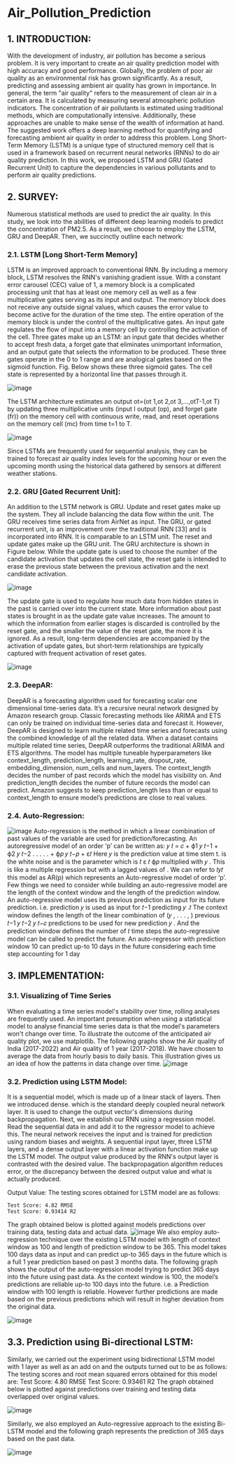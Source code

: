 # Air_Pollution_Prediction

## 1. INTRODUCTION:
With the development of industry, air pollution has become a serious problem. It is very important
to create an air quality prediction model with high accuracy and good performance. Globally, the
problem of poor air quality as an environmental risk has grown significantly. As a result, predicting
and assessing ambient air quality has grown in importance. In general, the term "air quality" refers
to the measurement of clean air in a certain area. It is calculated by measuring several atmospheric
pollution indicators. The concentration of air pollutants is estimated using traditional methods,
which are computationally intensive. Additionally, these approaches are unable to make sense of
the wealth of information at hand. The suggested work offers a deep learning method for
quantifying and forecasting ambient air quality in order to address this problem. Long Short-Term
Memory (LSTM) is a unique type of structured memory cell that is used in a framework based on
recurrent neural networks (RNNs) to do air quality prediction. In this work, we proposed LSTM and
GRU (Gated Recurrent Unit) to capture the dependencies in various pollutants and to perform air
quality predictions.


## 2. SURVEY:
Numerous statistical methods are used to predict the air quality. In this study, we look into the
abilities of different deep learning models to predict the concentration of PM2.5. As a result, we
choose to employ the LSTM, GRU and DeepAR. Then, we succinctly outline each network:

### 2.1. LSTM [Long Short-Term Memory]
LSTM is an improved approach to conventional RNN. By including a memory block, LSTM resolves
the RNN's vanishing gradient issue. With a constant error carousel (CEC) value of 1, a memory block
is a complicated processing unit that has at least one memory cell as well as a few multiplicative
gates serving as its input and output. The memory block does not receive any outside signal values,
which causes the error value to become active for the duration of the time step. The entire
operation of the memory block is under the control of the multiplicative gates. An input gate
regulates the flow of input into a memory cell by controlling the activation of the cell. Three gates
make up an LSTM: an input gate that decides whether to accept fresh data, a forget gate that
eliminates unimportant information, and an output gate that selects the information to be
produced. These three gates operate in the 0 to 1 range and are analogical gates based on the
sigmoid function.
Fig. Below shows these three sigmoid gates. The cell state is represented by a horizontal line that
passes through it.

![image](https://github.com/NotYeshwanthReddy/Air_Pollution_Prediction/assets/31570514/27eb7153-9f2d-48ba-b1cd-a3cfcae2f659)

The LSTM architecture estimates an output ot=(ot 1,ot 2,ot 3,...,otT-1,ot T) by updating three
multiplicative units (input I output (op), and forget gate (fr)) on the memory cell with continuous
write, read, and reset operations on the memory cell (mc) from time t=1 to T.

![image](https://github.com/NotYeshwanthReddy/Air_Pollution_Prediction/assets/31570514/dd75c106-a529-4b72-8dbf-ea5804cd625d)

Since LSTMs are frequently used for sequential analysis, they can be trained to forecast air quality index levels for the upcoming hour or even the upcoming month using the historical data gathered by sensors at different weather stations.

### 2.2. GRU [Gated Recurrent Unit]:
An addition to the LSTM network is GRU. Update and reset gates make up the system. They all include balancing the data flow within the unit. The GRU receives time series data from AirNet as input. The GRU, or gated recurrent unit, is an improvement over the traditional RNN [33] and is incorporated into RNN. It is comparable to an LSTM unit. The reset and update gates make up the GRU unit. The GRU architecture is shown in Figure below. While the update gate is used to choose the number of the candidate activation that updates the cell state, the reset gate is intended to erase the previous state between the previous activation and the next candidate activation.

![image](https://github.com/NotYeshwanthReddy/Air_Pollution_Prediction/assets/31570514/d8f6b382-84ae-4ffc-bfa8-5c530a3901ab)

The update gate is used to regulate how much data from hidden states in the past is carried over into the current state. More information about past states is brought in as the update gate value increases. The amount to which the information from earlier stages is discarded is controlled by the reset gate, and the smaller the value of the reset gate, the more it is ignored. As a result, long-term dependencies are accompanied by the activation of update gates, but short-term relationships are typically captured with frequent activation of reset gates.

![image](https://github.com/NotYeshwanthReddy/Air_Pollution_Prediction/assets/31570514/87f888e4-7daf-4b69-84c0-93c8a0e58ef6)

### 2.3. DeepAR: 
DeepAR is a forecasting algorithm used for forecasting scalar one dimensional time-series data. It’s a recursive neural network designed by Amazon research group. Classic forecasting methods like ARIMA and ETS can only be trained on individual time-series data and forecast it. However, DeepAR is designed to learn multiple related time series and forecasts using the combined knowledge of all the related data. When a dataset contains multiple related time series, DeepAR outperforms the traditional ARIMA and ETS algorithms.
The model has multiple tuneable hyperparameters like context_length, prediction_length, learning_rate, dropout_rate, embedding_dimension, num_cells and num_layers. The context_length decides the number of past records which the model has visibility on. And prediction_length decides the number of future records the model can predict. Amazon suggests to keep prediction_length less than or equal to context_length to ensure model’s predictions are close to real values.


### 2.4. Auto-Regression:
![image](https://github.com/NotYeshwanthReddy/Air_Pollution_Prediction/assets/31570514/3ee44626-952d-4ca6-bfa4-a9771a6541ed)
Auto-regression is the method in which a linear combination of past values of the variable are used
for prediction/forecasting. An autoregressive model of an order ‘p’ can be written as:
𝑦 𝑡 = 𝑐 + ϕ1 𝑦 𝑡−1 + ϕ2 𝑦 𝑡−2 . . . . . + ϕ𝑝 𝑦 𝑡−𝑝 + ε𝑡
Here 𝑦 is the prediction value at time stem t. is the white noise and is the parameter which is
𝑡 ε 𝑡 ϕ𝑝
multiplied with 𝑦 . This is like a multiple regression but with a lagged values of . We can refer to
𝑡𝑦𝑡
this model as AR(p) which represents an Auto-regressive model of order ‘p’.
Few things we need to consider while building an auto-regressive model are the length of the
context window and the length of the prediction window. An auto-regressive model uses its
previous prediction as input for its future prediction. i.e. prediction 𝑦 is used as input for
𝑡−1 predicting 𝑦 .𝑡
The context window defines the length of the linear combination of (𝑦 , . . . , ) previous
𝑡−1 𝑦 𝑡−2 𝑦 𝑡−𝑐
predictions to be used for new prediction 𝑦 . And the prediction window defines the number of
𝑡 time steps the auto-regressive model can be called to predict the future. An auto-regressor with
prediction window 10 can predict up-to 10 days in the future considering each time step accounting for 1 day

## 3. IMPLEMENTATION:
### 3.1. Visualizing of Time Series
When evaluating a time series model's stability over time, rolling analyses are frequently used. An
important presumption when using a statistical model to analyse financial time series data is that
the model's parameters won't change over time. To illustrate the outcome of the anticipated air
quality plot, we use matplotlib. The following graphs show the Air quality of India (2017-2022) and
Air quality of 1 year (2017-2018). We have chosen to average the data from hourly basis to daily
basis. This illustration gives us an idea of how the patterns in data change over time.
![image](https://github.com/NotYeshwanthReddy/Air_Pollution_Prediction/assets/31570514/9001dd42-25b6-4191-9e88-13738897fc59)

### 3.2. Prediction using LSTM Model:
It is a sequential model, which is made up of a linear stack of layers. Then we introduced dense.
which is the standard deeply coupled neural network layer. It is used to change the output vector's
dimensions during backpropagation. Next, we establish our RNN using a regression model. Read the
sequential data in and add it to the regressor model to achieve this.
The neural network receives the input and is trained for prediction using random biases and
weights. A sequential input layer, three LSTM layers, and a dense output layer with a linear
activation function make up the LSTM model. The output value produced by the RNN's output layer
is contrasted with the desired value. The backpropagation algorithm reduces error, or the
discrepancy between the desired output value and what is actually produced.

Output Value:
The testing scores obtained for LSTM model are as follows:
```
Test Score: 4.82 RMSE
Test Score: 0.93414 R2
```
The graph obtained below is plotted against models predictions over training data, testing data and
actual data.
![image](https://github.com/NotYeshwanthReddy/Air_Pollution_Prediction/assets/31570514/56e0c712-0c5a-4569-95f6-749774389c71)
We also employ auto-regression technique over the existing LSTM model with length of context window as
100 and length of prediction window to be 365. This model takes 100 days data as input and can predict
up-to 365 days in the future which is a full 1 year prediction based on past 3 months data. The following
graph shows the output of the auto-regression model trying to predict 365 days into the future using past
data.
As the context window is 100, the model’s predictions are reliable up-to 100 days into the future. i.e. a
Prediction window with 100 length is reliable. However further predictions are made based on the previous
predictions which will result in higher deviation from the original data.

![image](https://github.com/NotYeshwanthReddy/Air_Pollution_Prediction/assets/31570514/84ecc2a9-1982-4fc2-b29e-89d49504c6ab)

## 3.3. Prediction using Bi-directional LSTM:
Similarly, we carried out the experiment using bidirectional LSTM model with 1 layer as well as an
add on and the outputs turned out to be as follows:
The testing scores and root mean squared errors obtained for this model are:
Test Score: 4.80 RMSE
Test Score: 0.93461 R2
The graph obtained below is plotted against predictions over training and testing data overlapped
over original values.

![image](https://github.com/NotYeshwanthReddy/Air_Pollution_Prediction/assets/31570514/b35590af-f584-47a2-b7af-20dc3f818845)

Similarly, we also employed an Auto-regressive approach to the existing Bi-LSTM model and the following
graph represents the prediction of 365 days based on the past data.

![image](https://github.com/NotYeshwanthReddy/Air_Pollution_Prediction/assets/31570514/a7bcba1f-7029-41d9-a80a-df0d0e2b7982)
